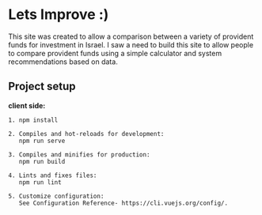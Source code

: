 # Lets Improve :)

This site was created to allow a comparison between a variety of provident funds for investment in Israel. I saw a need to build this site to allow people to compare provident funds using a simple calculator and system recommendations based on data.

## Project setup
**client side:**
```
1. npm install
``` 
```
2. Compiles and hot-reloads for development: 
   npm run serve
```
```
3. Compiles and minifies for production:
   npm run build
```
```
4. Lints and fixes files:
   npm run lint
```
```
5. Customize configuration:
   See Configuration Reference- https://cli.vuejs.org/config/.
```